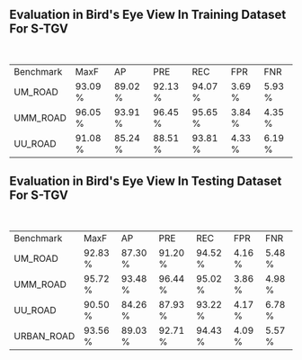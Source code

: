 <div class="section">
<h2 class="title">Evaluation in Bird's Eye View In Training Dataset For S-TGV</h2>
<div class="entry"><p>
</p><br>
<table class="results">
  <tr class="heading">
    <td class="results">Benchmark</td>
     <td class="results">MaxF</td>
     <td class="results">AP</td>
     <td class="results">PRE</td>
     <td class="results">REC</td>
     <td class="results">FPR</td>
     <td class="results">FNR</td>
   </tr>
   <tr>
    <td class="results">UM_ROAD</td>
     <td class="results">93.09 %</td>
     <td class="results">89.02 %</td>
     <td class="results">92.13 %</td>
     <td class="results">94.07 %</td>
     <td class="results"> 3.69 %</td>
     <td class="results"> 5.93 %</td>
   </tr>
   <tr>
    <td class="results">UMM_ROAD</td>
     <td class="results">96.05 %</td>
     <td class="results">93.91 %</td>
     <td class="results">96.45 %</td>
     <td class="results">95.65 %</td>
     <td class="results"> 3.84 %</td>
     <td class="results"> 4.35 %</td>
   </tr>
   <tr>
    <td class="results">UU_ROAD</td>
     <td class="results">91.08 %</td>
     <td class="results">85.24 %</td>
     <td class="results">88.51 %</td>
     <td class="results">93.81 %</td>
     <td class="results"> 4.33 %</td>
     <td class="results"> 6.19 %</td>
   </tr>
 </table>
 </tr></table>

<div class="section">
<h2 class="title">Evaluation in Bird's Eye View In Testing Dataset For S-TGV</h2>
<div class="entry"><p>
</p><br>
<table class="results">
  <tr class="heading">
    <td class="results">Benchmark</td>
     <td class="results">MaxF</td>
     <td class="results">AP</td>
     <td class="results">PRE</td>
     <td class="results">REC</td>
     <td class="results">FPR</td>
     <td class="results">FNR</td>
   </tr>
   <tr>
    <td class="results">UM_ROAD</td>
     <td class="results">92.83 %</td>
     <td class="results">87.30 %</td>
     <td class="results">91.20 %</td>
     <td class="results">94.52 %</td>
     <td class="results"> 4.16 %</td>
     <td class="results"> 5.48 %</td>
   </tr>
   <tr>
    <td class="results">UMM_ROAD</td>
     <td class="results">95.72 %</td>
     <td class="results">93.48 %</td>
     <td class="results">96.44 %</td>
     <td class="results">95.02 %</td>
     <td class="results"> 3.86 %</td>
     <td class="results"> 4.98 %</td>
   </tr>
   <tr>
    <td class="results">UU_ROAD</td>
     <td class="results">90.50 %</td>
     <td class="results">84.26 %</td>
     <td class="results">87.93 %</td>
     <td class="results">93.22 %</td>
     <td class="results"> 4.17 %</td>
     <td class="results"> 6.78 %</td>
   </tr>
   <tr>
    <td class="results">URBAN_ROAD</td>
     <td class="results">93.56 %</td>
     <td class="results">89.03 %</td>
     <td class="results">92.71 %</td>
     <td class="results">94.43 %</td>
     <td class="results"> 4.09 %</td>
     <td class="results"> 5.57 %</td>
   </tr>
 </table>
 </tr></table>
